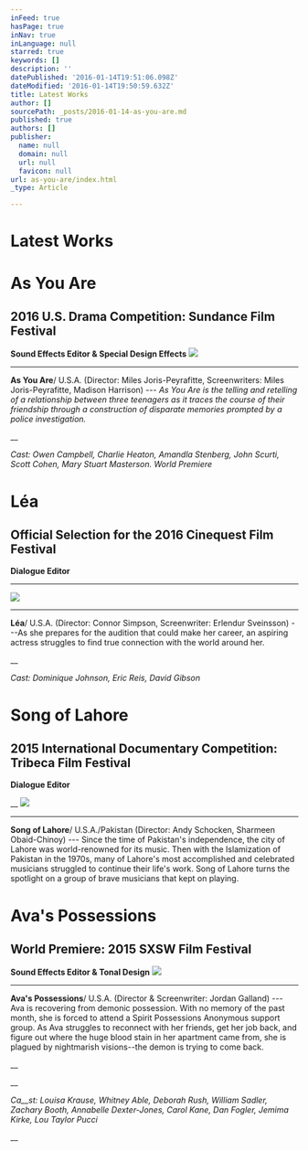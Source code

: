 ```yaml
---
inFeed: true
hasPage: true
inNav: true
inLanguage: null
starred: true
keywords: []
description: ''
datePublished: '2016-01-14T19:51:06.098Z'
dateModified: '2016-01-14T19:50:59.632Z'
title: Latest Works
author: []
sourcePath: _posts/2016-01-14-as-you-are.md
published: true
authors: []
publisher:
  name: null
  domain: null
  url: null
  favicon: null
url: as-you-are/index.html
_type: Article

---
```

# Latest Works

# As You Are

## 2016 U.S. Drama Competition: Sundance Film Festival

**Sound Effects Editor & Special Design Effects**
![](https://the-grid-user-content.s3-us-west-2.amazonaws.com/6a9a2209-9993-4e8a-b2cd-9a69473dffcd.png)

****

**As You Are**/ U.S.A. (Director: Miles Joris-Peyrafitte, Screenwriters: Miles Joris-Peyrafitte, Madison Harrison)
--- _As
You Are is the telling and retelling of a
relationship between three teenagers as it traces
the course of their friendship through a construction of disparate memories prompted by a police
investigation._

__

_Cast: Owen Campbell, Charlie Heaton, Amandla Stenberg, John
Scurti, Scott Cohen, Mary Stuart Masterson. World Premiere_

# Léa

## Official Selection for the 2016 Cinequest Film Festival

**Dialogue Editor**

______
![](https://the-grid-user-content.s3-us-west-2.amazonaws.com/683a4e8e-4ab6-4916-bc98-db32151ccf62.jpg)

****

**Léa**/ U.S.A. (Director: Connor Simpson, Screenwriter: Erlendur Sveinsson) ---As she prepares for the audition
that could make her career, an
aspiring actress struggles to find true connection with the world
around her.

__

_Cast: Dominique Johnson, Eric Reis, David Gibson_

# Song of Lahore

## 2015 International Documentary Competition: Tribeca Film Festival

**Dialogue Editor**

__
![](https://the-grid-user-content.s3-us-west-2.amazonaws.com/b5751065-e90d-4214-8fcc-1cfff6d1daf2.jpg)

****

**Song of Lahore**/ U.S.A./Pakistan (Director: Andy Schocken, Sharmeen Obaid-Chinoy) --- Since the time of Pakistan's independence, the city of Lahore was world-renowned
for its music. Then with the Islamization of Pakistan in the
1970s, many of Lahore's most accomplished and celebrated musicians struggled to continue their life's work. Song of Lahore turns the spotlight on a
group of brave musicians that
kept on playing.

# Ava's Possessions

## World Premiere: 2015 SXSW Film Festival

**Sound Effects Editor & Tonal Design**
![](https://the-grid-user-content.s3-us-west-2.amazonaws.com/b988bf27-25a1-4b4b-b463-9f18a315099f.jpg)

****

**Ava's Possessions**/ U.S.A. (Director & Screenwriter: Jordan Galland) --- Ava is recovering from demonic possession. With no memory of the past month, she is forced to
attend a Spirit Possessions Anonymous support group. As Ava
struggles to reconnect with her friends, get her job back, and figure out where the huge blood stain in her apartment
came from, she is plagued by nightmarish visions--the demon is trying to come
back.

__

__

_Ca__st: Louisa Krause, Whitney Able, Deborah Rush, William Sadler, Zachary Booth, Annabelle Dexter-Jones, Carol Kane, Dan Fogler, Jemima Kirke, Lou Taylor Pucci_

__